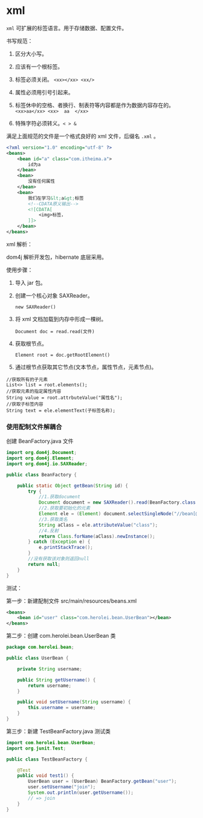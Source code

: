 # xml

`xml` 可扩展的标签语言。用于存储数据、配置文件。

书写规范：

1. 区分大小写。

2. 应该有一个根标签。

3. 标签必须关闭。 `<xx></xx> <xx/>`

4. 属性必须用引号引起来。
    <xx value="tt"></xx>

5. 标签休中的空格、者换行、制表符等内容都是作为数据内容存在的。`<xx>aa</xx> <xx>  aa  </xx>`

6. 特殊字符必须转义。`< > &`

满足上面规范的文件是一个格式良好的 xml 文件，后缀名 `.xml` 。

```xml
<?xml version="1.0" encoding="utf-8" ?>
<beans>
    <bean id="a" class="com.itheima.a">
        id为a
    </bean>
    <bean>
        没有任何属性
    </bean>
    <bean>
        我们在学习&lt;a&gt;标签
        <!--CDATA原义输出-->
        <![CDATA[
            <img>标签，
        ]]>
    </bean>
</beans>
```

xml 解析：

dom4j 解析开发包，hibernate 底层采用。

使用步骤：

1. 导入 jar 包。

2. 创建一个核心对象 SAXReader。

    `new SAXReader()`

3. 将 xml 文档加载到内存中形成一棵树。

    `Document doc = read.read(文件)`

4. 获取根节点。

    `Element root = doc.getRootElement()`

5. 通过根节点获取其它节点(文本节点，属性节点，元素节点)。

```
//获取所有的子元素
List<> list = root.elements();
//获取元素的指定属性内容
String value = root.attrbuteValue("属性名");
//获取子标签内容
String text = ele.elementText(子标签名称);
```

### 使用配制文件解耦合

创建 BeanFactory.java 文件

```java
import org.dom4j.Document;
import org.dom4j.Element;
import org.dom4j.io.SAXReader;

public class BeanFactory {

    public static Object getBean(String id) {
        try {
            //1.获取document
            Document document = new SAXReader().read(BeanFactory.class.getClassLoader().getResourceAsStream("beans.xml"));
            //2.获取要初始化的元素
            Element ele = (Element) document.selectSingleNode("//bean[@id='" + id + "']");
            //3.获取类名
            String aClass = ele.attributeValue("class");
            //4.反射
            return Class.forName(aClass).newInstance();
        } catch (Exception e) {
            e.printStackTrace();
        }
        //没有获取该对象则返回null
        return null;
    }
}
```
测试：

第一步：新建配制文件 src/main/resources/beans.xml

```xml
<beans>
    <bean id="user" class="com.herolei.bean.UserBean"></bean>
</beans>
```

第二步：创建 com.herolei.bean.UserBean 类

```java
package com.herolei.bean;

public class UserBean {

    private String username;

    public String getUsername() {
        return username;
    }

    public void setUsername(String username) {
        this.username = username;
    }
}
```

第三步：新建 TestBeanFactory.java 测试类

```java
import com.herolei.bean.UserBean;
import org.junit.Test;

public class TestBeanFactory {

    @Test
    public void test1() {
        UserBean user = (UserBean) BeanFactory.getBean("user");
        user.setUsername("join");
        System.out.println(user.getUsername());
        // => join
    }
}
```

